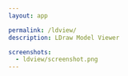 ```yaml
---
layout: app

permalink: /ldview/
description: LDraw Model Viewer

screenshots:
  - ldview/screenshot.png
---
```

